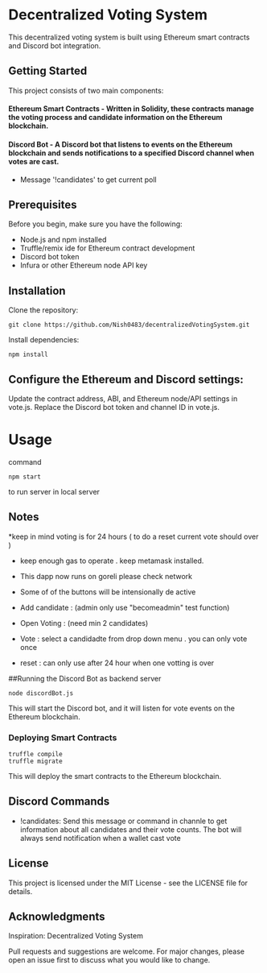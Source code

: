 # Decentralized Voting System

This decentralized voting system is built using Ethereum smart contracts and Discord bot integration.

## Getting Started
This project consists of two main components:

#### Ethereum Smart Contracts - Written in Solidity, these contracts manage the voting process and candidate information on the Ethereum blockchain.

#### Discord Bot - A Discord bot that listens to events on the Ethereum blockchain and sends notifications to a specified Discord channel when votes are cast.
* Message '!candidates'  to get current poll
    

## Prerequisites
Before you begin, make sure you have the following:

* Node.js and npm installed
* Truffle/remix ide for Ethereum contract development
* Discord bot token
* Infura or other Ethereum node API key

## Installation
Clone the repository:

~~~
git clone https://github.com/Nish0483/decentralizedVotingSystem.git
~~~

Install dependencies:
~~~
npm install
~~~


## Configure the Ethereum and Discord settings:

Update the contract address, ABI, and Ethereum node/API settings in vote.js.
Replace the Discord bot token and channel ID in vote.js.



# Usage

command 

~~~
npm start
~~~

to run server in local server


## Notes

*keep in mind voting is for 24 hours ( to do a reset current vote should over )

* keep enough gas to operate . keep metamask installed.

* This dapp now runs on goreli please check network

* Some of of the buttons will be intensionally de active

* Add candidate : (admin only use "becomeadmin" test function)

* Open Voting : (need min 2 candidates)

* Vote : select a candidadte from drop down menu . you can only vote once

* reset : can only use after 24 hour when one votting is over


##Running the Discord Bot as backend server

~~~
node discordBot.js
~~~

This will start the Discord bot, and it will listen for vote events on the Ethereum blockchain.

### Deploying Smart Contracts
~~~
truffle compile
truffle migrate
~~~
This will deploy the smart contracts to the Ethereum blockchain.

## Discord Commands
* !candidates: Send this message or command in channle to get information about all candidates and their vote counts.
The bot will always send notification when a wallet cast vote 



## License
This project is licensed under the MIT License - see the LICENSE file for details.

## Acknowledgments
Inspiration: Decentralized Voting System

Pull requests and suggestions are welcome. For major changes, please open an issue first to discuss what you would like to change.
